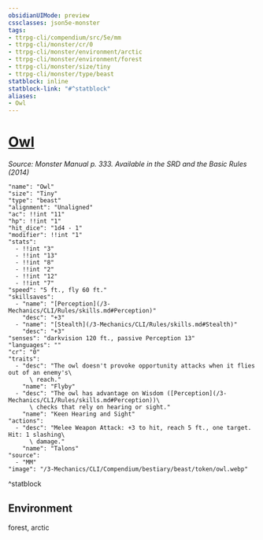 ```yaml
---
obsidianUIMode: preview
cssclasses: json5e-monster
tags:
- ttrpg-cli/compendium/src/5e/mm
- ttrpg-cli/monster/cr/0
- ttrpg-cli/monster/environment/arctic
- ttrpg-cli/monster/environment/forest
- ttrpg-cli/monster/size/tiny
- ttrpg-cli/monster/type/beast
statblock: inline
statblock-link: "#^statblock"
aliases:
- Owl
---
```

# [Owl](3-Mechanics\CLI\Compendium\bestiary\beast/owl.md)
*Source: Monster Manual p. 333. Available in the <span title='Systems Reference Document (5.1)'>SRD</span> and the Basic Rules (2014)*  

```statblock
"name": "Owl"
"size": "Tiny"
"type": "beast"
"alignment": "Unaligned"
"ac": !!int "11"
"hp": !!int "1"
"hit_dice": "1d4 - 1"
"modifier": !!int "1"
"stats":
  - !!int "3"
  - !!int "13"
  - !!int "8"
  - !!int "2"
  - !!int "12"
  - !!int "7"
"speed": "5 ft., fly 60 ft."
"skillsaves":
  - "name": "[Perception](/3-Mechanics/CLI/Rules/skills.md#Perception)"
    "desc": "+3"
  - "name": "[Stealth](/3-Mechanics/CLI/Rules/skills.md#Stealth)"
    "desc": "+3"
"senses": "darkvision 120 ft., passive Perception 13"
"languages": ""
"cr": "0"
"traits":
  - "desc": "The owl doesn't provoke opportunity attacks when it flies out of an enemy's\
      \ reach."
    "name": "Flyby"
  - "desc": "The owl has advantage on Wisdom ([Perception](/3-Mechanics/CLI/Rules/skills.md#Perception))\
      \ checks that rely on hearing or sight."
    "name": "Keen Hearing and Sight"
"actions":
  - "desc": "Melee Weapon Attack: +3 to hit, reach 5 ft., one target. Hit: 1 slashing\
      \ damage."
    "name": "Talons"
"source":
  - "MM"
"image": "/3-Mechanics/CLI/Compendium/bestiary/beast/token/owl.webp"
```
^statblock

## Environment

forest, arctic